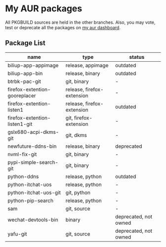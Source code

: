 # My AUR packages

All PKGBUILD sources are held in the other branches. Also, you may vote, test or deprecate all the packages on [my aur dashboard](https://aur.archlinux.org/packages?K=Lehmaning&SeB=m).

## Package List

<!--TODO: 使用 CI/CD 自动更新列表-->

| name                          | type                        | status            |
| ----------------------------- | --------------------------- | ----------------- |
| biliup-app-appimage           | release, appimage           | outdated          |
| biliup-app-bin                | release, binary             | outdated          |
| btrbk-pac-git                 | git, binary                 | -                 |
| firefox-extention-gooreplacer | release, firefox-extension  | -           |
| firefox-extention-listen1     | release, firefox-extension  | outdated          |
| firefox-extention-listen1-git | git, firefox-extension      | -                 |
| gslx680-acpi-dkms-git         | git, dkms                   | -                 |
| newfuture-ddns-bin            | release, binary             | deprecated        |
| nvml-fix-git                  | git, binary                 | -                 |
| pypi-simple-search-git        | git, binary                 | -                 |
| python-ddns                   | release, python             | outdated          |
| python-itchat-uos             | release, python             | -           |
| python-itchat-uos-git         | git, python                 | -                 |
| python-pip-search             | release, python             | -                 |
| sam                           | git, source                 | -                 |
| wechat-devtools-bin           | binary                      | deprecated, not owned        |
| yafu-git                      | git, source                 | deprecated, not owned        |
